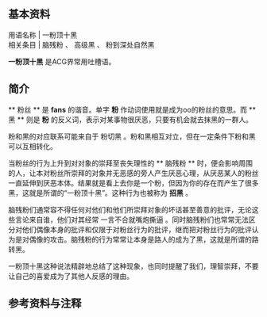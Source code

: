 **基本资料**  
---  
用语名称  |  一粉顶十黑   
相关条目  |  脑残粉  、  高级黑  、  粉到深处自然黑   
  
**一粉顶十黑** 是ACG界常用吐槽语。

##  简介

** 粉丝  ** 是 **fans** 的谐音。单字 **粉** 作动词使用就是成为oo的粉丝的意思。而 ** 黑  ** 则是 **粉**
的反义词，表示对某事物很厌恶，只要有机会就去抹黑的一群人。

粉和黑的对应联系可能来自于  粉切黑  。粉和黑相互对立，但在一定条件下粉和黑可以互相转化。

当粉丝的行为上升到对对象的崇拜至丧失理性的 ** 脑残粉  **
时，便会影响周围的人，让本对粉丝所崇拜的对象并无恶感的旁人产生厌恶心理，从厌恶某人的粉丝一直延伸到厌恶本体。结果就是看上去你是一个粉，但因为你的存在而产生了很多黑，这就是所谓的“一粉顶十黑”。这种行为也被称为
**招黑** 。

脑残粉们通常容不得任何对他们和他们所崇拜对象的坏话甚至善意的批评，无论这些言论来自谁，他们对其经常  一言不合就嘴炮撕逼
。同时脑残粉们也常常无法区分对他们偶像本身的批评和仅限于对粉丝行为的批评，继而把对粉丝行为的批评认为是对偶像的攻击。脑残粉的行为常常让本身是路人的成为了黑，这就是所谓的路转黑。

一粉顶十黑这种说法精辟地总结了这种现象，也同时提醒了我们，理智崇拜，不要让自己的喜爱成为了其他人反感的理由。

##  参考资料与注释

